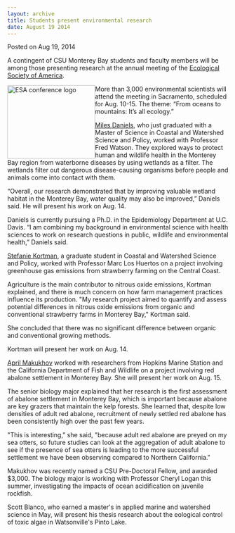 ```yaml
---
layout: archive
title: Students present environmental research
date: August 19 2014
---
```





<span class="date">Posted on Aug 19, 2014    </span>
<p>A contingent of CSU Monterey Bay students and faculty members
will be among those presenting research at the annual meeting of
the <a href="http://www.esa.org/esa/" rel="nofollow">Ecological
Society of America</a>.</p>
<p><img alt="ESA conference logo" src="http://news.csumb.edu/sites/default/files/65/attachments/news/images/logo.gif" style="width:200px; height:167px; float:left">More than 3,000
environmental scientists will attend the meeting in Sacramento,
scheduled for Aug. 10-15. The theme: &#x201C;From oceans to mountains:
It&#x2019;s all ecology.&#x201D;</img></p>
<p><a href="http://eco.confex.com/eco/2014/webprogram/Paper47767.html" rel="nofollow">Miles Daniels</a>, who just graduated with a Master of
Science in Coastal and Watershed Science and Policy, worked with
Professor Fred Watson. They explored ways to protect human and
wildlife health in the Monterey Bay region from waterborne diseases
by using wetlands as a filter. The wetlands filter out dangerous
disease-causing organisms before people and animals come into
contact with them.</p>
<p>&#x201C;Overall, our research demonstrated that by improving valuable
wetland habitat in the Monterey Bay, water quality may also be
improved,&#x201D; Daniels said. He will present his work on Aug. 14.</p>
<p>Daniels is currently pursuing a Ph.D. in the Epidemiology
Department at U.C. Davis. &#x201C;I am combining my background in
environmental science with health sciences to work on research
questions in public, wildlife and environmental health,&#x201D; Daniels
said.</p>
<p><a href="http://eco.confex.com/eco/2014/webprogram/Paper49930.html" rel="nofollow">Stefanie Kortman</a>, a graduate student in Coastal and
Watershed Science and Policy, worked with Professor Marc Los
Huertos on a project involving greenhouse gas emissions from
strawberry farming on the Central Coast.</p>
<p>Agriculture is the main contributor to nitrous oxide emissions,
Kortman explained, and there is much concern on how farm management
practices influence its production. &quot;My research project aimed to
quantify and assess potential differences in nitrous oxide
emissions from organic and conventional strawberry farms in
Monterey Bay,&quot; Kortman said.</p>
<p>She concluded that there was no significant difference between
organic and conventional growing methods.</p>
<p>Kortman will present her work on Aug. 14.</p>
<p><a href="http://eco.confex.com/eco/2014/webprogram/Paper50362.html" rel="nofollow">April Makukhov</a> worked with researchers from Hopkins
Marine Station and the California Department of Fish and Wildlife
on a project involving red abalone settlement in Monterey Bay. She
will present her work on Aug. 15.</p>
<p>The senior biology major explained that her research is the
first assessment of abalone settlement in Monterey Bay, which is
important because abalone are key grazers that maintain the kelp
forests. She learned that, despite low densities of adult red
abalone, recruitment of newly settled red abalone has been
consistently high over the past few years.</p>
<p>&quot;This is interesting,&quot; she said, &quot;because adult red abalone are
preyed on my sea otters, so future studies can look at the
aggregation of adult abalone to see if the presence of sea otters
is leading to the more successful settlement we have been observing
compared to Northern California.&quot;</p>
<p>Makukhov was recently named a CSU Pre-Doctoral Fellow, and
awarded $3,000. The biology major is working with Professor Cheryl
Logan this summer, investigating the impacts of ocean acidification
on juvenile rockfish.</p>
<p>Scott Blanco, who earned a master&apos;s in applied marine and
watershed science in May, will present his thesis research about
the eological control of toxic algae in Watsonville&apos;s Pinto
Lake.</p>





